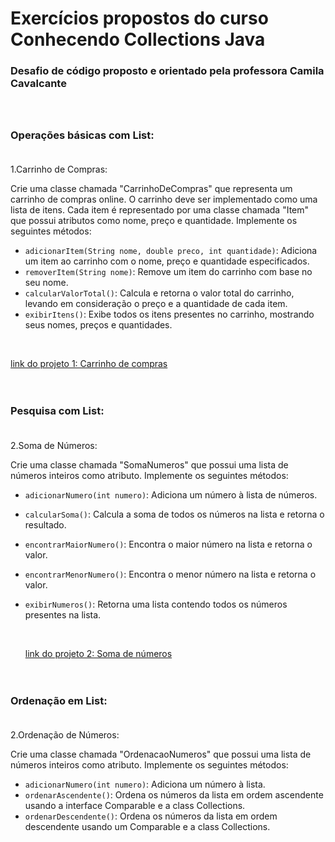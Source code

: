 # Exercícios propostos do curso Conhecendo Collections Java 
### Desafio de código proposto e orientado pela professora Camila Cavalcante<br><br><br>

### Operações básicas com List:<br><br>

1.Carrinho de Compras:

<p>Crie uma classe chamada "CarrinhoDeCompras" que representa um carrinho de compras online. O carrinho deve ser implementado como uma lista de itens. Cada item é representado por uma classe chamada "Item" que possui atributos como nome, preço e quantidade. Implemente os seguintes métodos:

- `adicionarItem(String nome, double preco, int quantidade)`: Adiciona um item ao carrinho com o nome, preço e quantidade especificados.
- `removerItem(String nome)`: Remove um item do carrinho com base no seu nome.
- `calcularValorTotal()`: Calcula e retorna o valor total do carrinho, levando em consideração o preço e a quantidade de cada item.
- `exibirItens()`: Exibe todos os itens presentes no carrinho, mostrando seus nomes, preços e quantidades.
</p>

<br>

[link do projeto 1: Carrinho de compras](https://github.com/N3onKn1gh7/bootcamp-java-2024-dio/tree/main/src/exercicios/collections/list/operacoesBasicas)<br><br><br>

### Pesquisa com List: <br><br>

2.Soma de Números: 

<p>Crie uma classe chamada "SomaNumeros" que possui uma lista de números inteiros como atributo. Implemente os seguintes métodos:

- `adicionarNumero(int numero)`: Adiciona um número à lista de números.
- `calcularSoma()`: Calcula a soma de todos os números na lista e retorna o resultado.
- `encontrarMaiorNumero()`: Encontra o maior número na lista e retorna o valor.
- `encontrarMenorNumero()`: Encontra o menor número na lista e retorna o valor.
- `exibirNumeros()`: Retorna uma lista contendo todos os números presentes na lista.

  <br>

  [link do projeto 2: Soma de números](https://github.com/N3onKn1gh7/bootcamp-java-2024-dio/tree/main/src/exercicios/collections/list/Pesquisa)<br><br><br>

### Ordenação em List: <br><br>

2.Ordenação de Números:

<p>Crie uma classe chamada "OrdenacaoNumeros" que possui uma lista de números inteiros como atributo. Implemente os seguintes métodos:

- `adicionarNumero(int numero)`: Adiciona um número à lista.
- `ordenarAscendente()`: Ordena os números da lista em ordem ascendente usando a interface Comparable e a class Collections.
- `ordenarDescendente()`: Ordena os números da lista em ordem descendente usando um Comparable e a class Collections.
</p>

